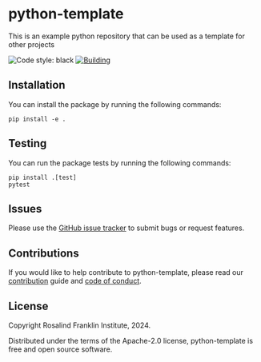 # python-template

This is an example python repository that can be used as a template for other projects

![Code style: black](https://img.shields.io/badge/code%20style-black-000000.svg)
[![Building](https://github.com/rosalindfranklininstitute/python-template/actions/workflows/python-package.yml/badge.svg)](https://github.com/rosalindfranklininstitute/python-template/actions/workflows/python-package.yml)

## Installation

You can install the package by running the following commands:

```
pip install -e .
```

## Testing

You can run the package tests by running the following commands:

```
pip install .[test]
pytest
```

## Issues

Please use the [GitHub issue tracker](https://github.com/rosalindfranklininstitute/python-template/issues) to submit bugs or request features.

## Contributions

If you would like to help contribute to python-template, please read our [contribution](CONTRIBUTING.md) guide and [code of conduct](CODE_OF_CONDUCT.md).

## License

Copyright Rosalind Franklin Institute, 2024.

Distributed under the terms of the Apache-2.0 license, python-template is free and open source software.
